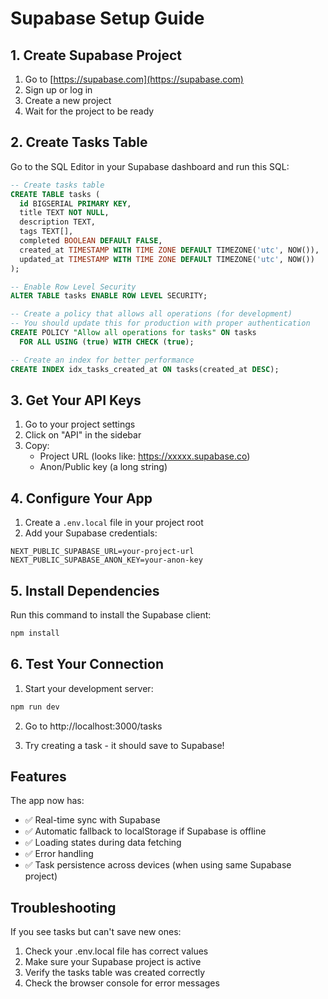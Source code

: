 # Supabase Setup Guide

## 1. Create Supabase Project

1. Go to [https://supabase.com](https://supabase.com)
2. Sign up or log in
3. Create a new project
4. Wait for the project to be ready

## 2. Create Tasks Table

Go to the SQL Editor in your Supabase dashboard and run this SQL:

```sql
-- Create tasks table
CREATE TABLE tasks (
  id BIGSERIAL PRIMARY KEY,
  title TEXT NOT NULL,
  description TEXT,
  tags TEXT[],
  completed BOOLEAN DEFAULT FALSE,
  created_at TIMESTAMP WITH TIME ZONE DEFAULT TIMEZONE('utc', NOW()),
  updated_at TIMESTAMP WITH TIME ZONE DEFAULT TIMEZONE('utc', NOW())
);

-- Enable Row Level Security
ALTER TABLE tasks ENABLE ROW LEVEL SECURITY;

-- Create a policy that allows all operations (for development)
-- You should update this for production with proper authentication
CREATE POLICY "Allow all operations for tasks" ON tasks
  FOR ALL USING (true) WITH CHECK (true);

-- Create an index for better performance
CREATE INDEX idx_tasks_created_at ON tasks(created_at DESC);
```

## 3. Get Your API Keys

1. Go to your project settings
2. Click on "API" in the sidebar
3. Copy:
   - Project URL (looks like: https://xxxxx.supabase.co)
   - Anon/Public key (a long string)

## 4. Configure Your App

1. Create a `.env.local` file in your project root
2. Add your Supabase credentials:

```
NEXT_PUBLIC_SUPABASE_URL=your-project-url
NEXT_PUBLIC_SUPABASE_ANON_KEY=your-anon-key
```

## 5. Install Dependencies

Run this command to install the Supabase client:

```bash
npm install
```

## 6. Test Your Connection

1. Start your development server:

```bash
npm run dev
```

2. Go to http://localhost:3000/tasks

3. Try creating a task - it should save to Supabase!

## Features

The app now has:

- ✅ Real-time sync with Supabase
- ✅ Automatic fallback to localStorage if Supabase is offline
- ✅ Loading states during data fetching
- ✅ Error handling
- ✅ Task persistence across devices (when using same Supabase project)

## Troubleshooting

If you see tasks but can't save new ones:

1. Check your .env.local file has correct values
2. Make sure your Supabase project is active
3. Verify the tasks table was created correctly
4. Check the browser console for error messages
